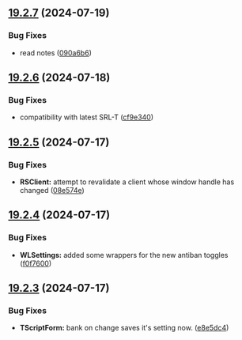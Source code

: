 ## [19.2.7](https://github.com/Torwent/WaspLib/compare/v19.2.6...v19.2.7) (2024-07-19)


### Bug Fixes

* read notes ([090a6b6](https://github.com/Torwent/WaspLib/commit/090a6b6bbcc0a3d7c6dd84e26793720b9f8beca0))



## [19.2.6](https://github.com/Torwent/WaspLib/compare/v19.2.5...v19.2.6) (2024-07-18)


### Bug Fixes

* compatibility with latest SRL-T ([cf9e340](https://github.com/Torwent/WaspLib/commit/cf9e340a53ad7982956b5a86398756e482840f09))



## [19.2.5](https://github.com/Torwent/WaspLib/compare/v19.2.4...v19.2.5) (2024-07-17)


### Bug Fixes

* **RSClient:** attempt to revalidate a client whose window handle has changed ([08e574e](https://github.com/Torwent/WaspLib/commit/08e574e5df33605d24e8aa0d9e9f0fdb59991071))



## [19.2.4](https://github.com/Torwent/WaspLib/compare/v19.2.3...v19.2.4) (2024-07-17)


### Bug Fixes

* **WLSettings:** added some wrappers for the new antiban toggles ([f0f7600](https://github.com/Torwent/WaspLib/commit/f0f7600581c800e4adeff9d8891d4f3caba4a54c))



## [19.2.3](https://github.com/Torwent/WaspLib/compare/v19.2.2...v19.2.3) (2024-07-17)


### Bug Fixes

* **TScriptForm:** bank on change saves it's setting now. ([e8e5dc4](https://github.com/Torwent/WaspLib/commit/e8e5dc480ef852e6a8dcb3c38d34efe79c682a63))



